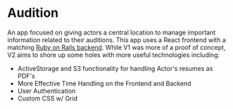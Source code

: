 # Audition

An app focused on giving actors a central location to manage important information related to their auditions. This app uses a React frontend with a matching [Ruby on Rails backend](https://github.com/QMaximillian/backend-mod-5-audition). While V1 was more of a proof of concept, V2 aims to shore up some holes with more useful technologies including:

- ActiveStorage and S3 functionality for handling Actor's resumes as PDF's
- More Effective Time Handling on the Frontend and Backend
- User Authentication
- Custom CSS w/ Grid




